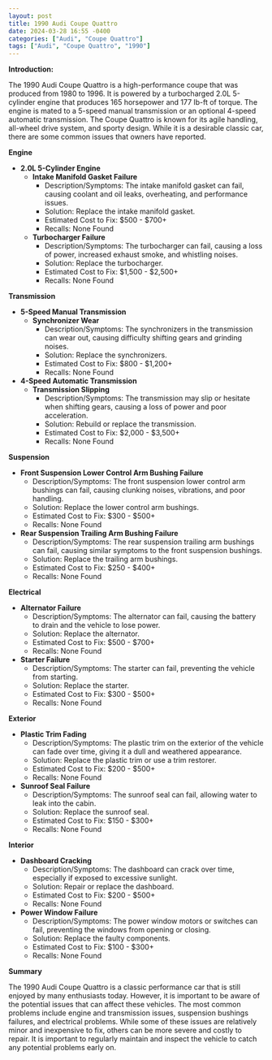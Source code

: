 ```yaml
---
layout: post
title: 1990 Audi Coupe Quattro
date: 2024-03-28 16:55 -0400
categories: ["Audi", "Coupe Quattro"]
tags: ["Audi", "Coupe Quattro", "1990"]
---
```

**Introduction:**

The 1990 Audi Coupe Quattro is a high-performance coupe that was produced from 1980 to 1996. It is powered by a turbocharged 2.0L 5-cylinder engine that produces 165 horsepower and 177 lb-ft of torque. The engine is mated to a 5-speed manual transmission or an optional 4-speed automatic transmission. The Coupe Quattro is known for its agile handling, all-wheel drive system, and sporty design. While it is a desirable classic car, there are some common issues that owners have reported.

**Engine**

* **2.0L 5-Cylinder Engine**
    * **Intake Manifold Gasket Failure**
        * Description/Symptoms: The intake manifold gasket can fail, causing coolant and oil leaks, overheating, and performance issues.
        * Solution: Replace the intake manifold gasket.
        * Estimated Cost to Fix: $500 - $700+
        * Recalls: None Found
    * **Turbocharger Failure**
        * Description/Symptoms: The turbocharger can fail, causing a loss of power, increased exhaust smoke, and whistling noises.
        * Solution: Replace the turbocharger.
        * Estimated Cost to Fix: $1,500 - $2,500+
        * Recalls: None Found

**Transmission**

* **5-Speed Manual Transmission**
    * **Synchronizer Wear**
        * Description/Symptoms: The synchronizers in the transmission can wear out, causing difficulty shifting gears and grinding noises.
        * Solution: Replace the synchronizers.
        * Estimated Cost to Fix: $800 - $1,200+
        * Recalls: None Found
* **4-Speed Automatic Transmission**
    * **Transmission Slipping**
        * Description/Symptoms: The transmission may slip or hesitate when shifting gears, causing a loss of power and poor acceleration.
        * Solution: Rebuild or replace the transmission.
        * Estimated Cost to Fix: $2,000 - $3,500+
        * Recalls: None Found

**Suspension**

* **Front Suspension Lower Control Arm Bushing Failure**
    * Description/Symptoms: The front suspension lower control arm bushings can fail, causing clunking noises, vibrations, and poor handling.
    * Solution: Replace the lower control arm bushings.
    * Estimated Cost to Fix: $300 - $500+
    * Recalls: None Found
* **Rear Suspension Trailing Arm Bushing Failure**
    * Description/Symptoms: The rear suspension trailing arm bushings can fail, causing similar symptoms to the front suspension bushings.
    * Solution: Replace the trailing arm bushings.
    * Estimated Cost to Fix: $250 - $400+
    * Recalls: None Found

**Electrical**

* **Alternator Failure**
    * Description/Symptoms: The alternator can fail, causing the battery to drain and the vehicle to lose power.
    * Solution: Replace the alternator.
    * Estimated Cost to Fix: $500 - $700+
    * Recalls: None Found
* **Starter Failure**
    * Description/Symptoms: The starter can fail, preventing the vehicle from starting.
    * Solution: Replace the starter.
    * Estimated Cost to Fix: $300 - $500+
    * Recalls: None Found

**Exterior**

* **Plastic Trim Fading**
    * Description/Symptoms: The plastic trim on the exterior of the vehicle can fade over time, giving it a dull and weathered appearance.
    * Solution: Replace the plastic trim or use a trim restorer.
    * Estimated Cost to Fix: $200 - $500+
    * Recalls: None Found
* **Sunroof Seal Failure**
    * Description/Symptoms: The sunroof seal can fail, allowing water to leak into the cabin.
    * Solution: Replace the sunroof seal.
    * Estimated Cost to Fix: $150 - $300+
    * Recalls: None Found

**Interior**

* **Dashboard Cracking**
    * Description/Symptoms: The dashboard can crack over time, especially if exposed to excessive sunlight.
    * Solution: Repair or replace the dashboard.
    * Estimated Cost to Fix: $200 - $500+
    * Recalls: None Found
* **Power Window Failure**
    * Description/Symptoms: The power window motors or switches can fail, preventing the windows from opening or closing.
    * Solution: Replace the faulty components.
    * Estimated Cost to Fix: $100 - $300+
    * Recalls: None Found

**Summary**

The 1990 Audi Coupe Quattro is a classic performance car that is still enjoyed by many enthusiasts today. However, it is important to be aware of the potential issues that can affect these vehicles. The most common problems include engine and transmission issues, suspension bushings failures, and electrical problems. While some of these issues are relatively minor and inexpensive to fix, others can be more severe and costly to repair. It is important to regularly maintain and inspect the vehicle to catch any potential problems early on.
